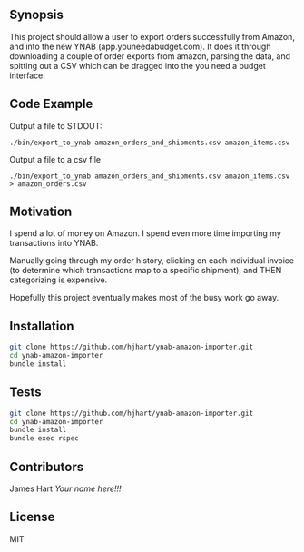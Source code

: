 ## Synopsis

This project should allow a user to export orders successfully from Amazon, and into the new YNAB (app.youneedabudget.com). It does it through downloading a couple of order exports from amazon, parsing the data, and spitting out a CSV which can be dragged into the you need a budget interface.

## Code Example

Output a file to STDOUT:

```
./bin/export_to_ynab amazon_orders_and_shipments.csv amazon_items.csv
```

Output a file to a csv file

```
./bin/export_to_ynab amazon_orders_and_shipments.csv amazon_items.csv > amazon_orders.csv
```

## Motivation

I spend a lot of money on Amazon. I spend even more time importing my transactions into YNAB. 

Manually going through my order history, clicking on each individual invoice (to determine which transactions map to a specific shipment), and THEN categorizing is expensive.

Hopefully this project eventually makes most of the busy work go away.

## Installation

```bash
git clone https://github.com/hjhart/ynab-amazon-importer.git
cd ynab-amazon-importer
bundle install
```

## Tests

```bash
git clone https://github.com/hjhart/ynab-amazon-importer.git
cd ynab-amazon-importer
bundle install
bundle exec rspec
```

## Contributors

James Hart
_Your name here!!!_

## License

MIT
